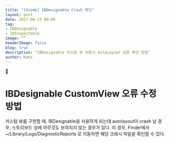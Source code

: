 ```yaml
---
title: "[Xcode] IBDesignable Crash 확인"
layout: post
date: 2017-08-23 00:00
tag: 
- IBDesignable
- IBInspectable
image: “”
headerImage: false
blog: true
description: “IBDesignable 커스텀 뷰 이용시 AutoLayout 오류 확인 방법”
author: Kanz
---
```


# IBDesignable CustomView 오류 수정 방법
커스텀 뷰를 구현할 때, IBDesignable을 사용하게 되는데 autolayout이 crash 날 경우,
스토리보드 상에 아무것도 보여지지 않는 경우가 있다.
이 경우, Finder에서 ~/Library/Logs/DiagnosticReports 로 이동하면 해당 크래시 파일을 확인할 수 있다.
